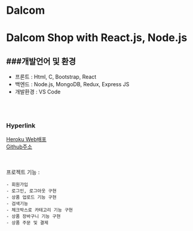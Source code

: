 
# Dalcom 
 Dalcom Shop with React.js, Node.js
===


###개발언어 및 환경
----- 
- 프론트 : Html, C, Bootstrap, React 
- 백엔드 : Node.js, MongoDB, Redux, Express JS</br>
- 개발환경 : VS Code

</br></br>
### Hyperlink 
[Heroku Web배포](https://pacific-crag-89307.herokuapp.com/)</br>
[Github주소](https://github.com/soyikimm/dalcomm/) </br>

</br></br>
프로젝트 기능 :

    - 회원가입
    - 로그인, 로그아웃 구현
    - 상품 업로드 기능 구현
    - 검색기능
    - 체크박스로 카테고리 기능 구현
    - 상품 장바구니 기능 구현
    - 상품 주문 및 결제
    
 
